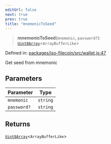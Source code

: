 ```yaml
---
editUrl: false
next: true
prev: true
title: "mnemonicToSeed"
---
```


> **mnemonicToSeed**(`mnemonic`, `password?`): [`Uint8Array`](https://developer.mozilla.org/docs/Web/JavaScript/Reference/Global_Objects/Uint8Array)\<`ArrayBufferLike`\>

Defined in: [packages/iso-filecoin/src/wallet.js:47](https://github.com/hugomrdias/filecoin/blob/main/packages/iso-filecoin/src/wallet.js#L47)

Get seed from mnemonic

## Parameters

| Parameter | Type |
| ------ | ------ |
| `mnemonic` | `string` |
| `password?` | `string` |

## Returns

[`Uint8Array`](https://developer.mozilla.org/docs/Web/JavaScript/Reference/Global_Objects/Uint8Array)\<`ArrayBufferLike`\>
